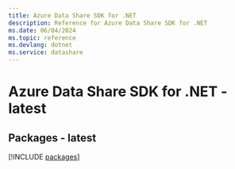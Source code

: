 ```yaml
---
title: Azure Data Share SDK for .NET
description: Reference for Azure Data Share SDK for .NET
ms.date: 06/04/2024
ms.topic: reference
ms.devlang: dotnet
ms.service: datashare
---
```

# Azure Data Share SDK for .NET - latest
## Packages - latest
[!INCLUDE [packages](data-share-index.md)]